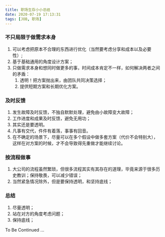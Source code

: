 ```yaml
---
title: 职场生存小小总结
date: 2020-07-19 17:13:31
tags: [JOB, 职场]
---
```


### 不只局限于做需求本身
1. 可以考虑把原本不合理的东西进行优化（当然要考虑分享和成本以及必要性）;
2. 基于基础通用的角度设计方案；
3. 只做需求本身和想同时做更多的事，时间成本肯定不一样，如何解决两者之间的矛盾：
	1. 透明！把方案抛出来，由团队共同决策选择；
	2. 提供短期方案和长期优化方案。

### 及时反馈
1. 发生故障及时反馈，不独自默默处理，避免由小故障变大故障；
2. 工作进度和成果及时反馈，避免无用功；
3. 其实还是要透明。
4. 凡事有交代，件件有着落，事事有回音。
5. 在不确定的场景下，尽量可以在多个假设中做多套方案（代价不会特别大），这样在对方案的时候，才不会导致得先重做才能继续讨论。

### 按流程做事
1. 大公司的流程虽然繁琐，但很多流程其实有其存在的道理，毕竟来源于很多历史教训；保持敬畏，可以减少错误；
2. 当然紧急情况除外，但是要保持透明，和坚持底线；

### 总结
1. 尽量透明；
2. 站在对方的角度考虑问题；
3. 保持底线；


To Be Continued ...
